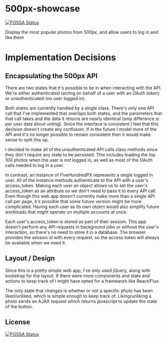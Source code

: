 # 500px-showcase
[![FOSSA Status](https://app.fossa.io/api/projects/git%2Bgithub.com%2Flackstein%2Fphoto-showcase.svg?type=shield)](https://app.fossa.io/projects/git%2Bgithub.com%2Flackstein%2Fphoto-showcase?ref=badge_shield)

Display the most popular photos from 500px, and allow users to log in and like them

# Implementation Decisions

## Encapsulating the 500px API
There are two states that it's possible to be in when interacting with the API. We're either authenticated (acting on behalf of a user with an OAuth token) or unauthenticated (no user logged in).

Both states are currently handled by a single class. There's only one API call that I've implemented that overlaps both states, and the parameters that that call takes and the data it returns are nearly identical (only difference is per user data about voting). Since the interface is consistent I feel that this decision doesn't create any confusion. If in the future I model more of the API and it's no longer possible to remain consistent then it would make sense to split this up.

I decided to make all of the unauthenticated API calls class methods since they don't require any state to be persisted. This includes loading the top 100 photos when the user is not logged in, as well as most of the OAuth calls needed to log in a user.

In contrast, an instance of FiveHundredPX represents a single logged in user. All of the instance methods authenticate to the API with a user's access_token. Making each user an object allows us to set the user's access_token as an attribute so we don't need to pass it to every API call. Even though this web app doesn't currently make more than a single API call per page, it's possible that some future version might be more complicated. Having each user as its own object would also simplify future workloads that might operate on multiple accounts at once.

Each user's access_token is stored as part of their session. This app doesn't perform any API requests in background jobs or without the user's interaction, so there's no need to store it in a database. The browser provides the session id with every request, so the access token will always be available when we need it.

## Layout / Design
Since this is a pretty simple web app, I've only used jQuery, along with bootstrap for the layout. If there were more components and state and actions to keep track of I might have opted for a framework like React/Flux.

The only state that changes is whether or not a specific photo has been liked/unliked, which is simple enough to keep track of. Liking/unliking a photo sends an AJAX request which returns javascript to update the state of the button.


## License
[![FOSSA Status](https://app.fossa.io/api/projects/git%2Bgithub.com%2Flackstein%2Fphoto-showcase.svg?type=large)](https://app.fossa.io/projects/git%2Bgithub.com%2Flackstein%2Fphoto-showcase?ref=badge_large)